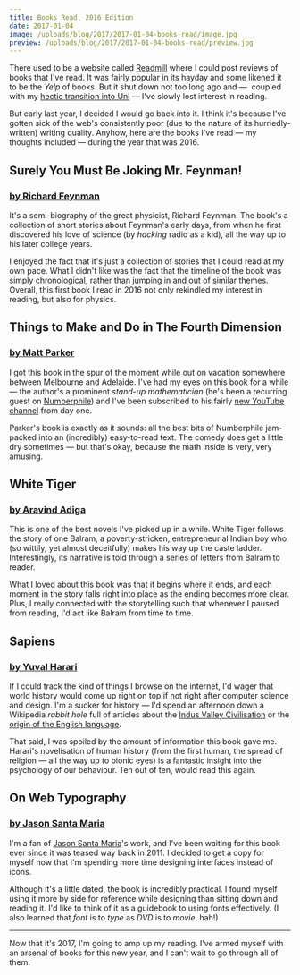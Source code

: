 ```yaml
---
title: Books Read, 2016 Edition
date: 2017-01-04
image: /uploads/blog/2017/2017-01-04-books-read/image.jpg
preview: /uploads/blog/2017/2017-01-04-books-read/preview.jpg
---
```


There used to be a website called [Readmill](http://readmill.com) where I could post reviews of books that I've read. It was fairly popular in its hayday and some likened it to be the *Yelp* of books. But it shut down not too long ago and —  coupled with my [hectic transition into Uni](http://log.mlgrto.com/post/122224865875/semester-one) — I've slowly lost interest in reading.

But early last year, I decided I would go back into it. I think it's because I've gotten sick of the web's consistently poor (due to the nature of its hurriedly-written) writing quality. Anyhow, here are the books I've read — my thoughts included — during the year that was 2016.

## Surely You Must Be Joking Mr. Feynman!

### [by Richard Feynman](https://www.amazon.com/Surely-Feynman-Adventures-Curious-Character/dp/0393316041) 

It's a semi-biography of the great physicist, Richard Feynman. The book's a collection of short stories about Feynman's early days, from when he first discovered his love of science (by *hacking* radio as a kid), all the way up to his later college years.

I enjoyed the fact that it's just a collection of stories that I could read at my own pace. What I didn't like was the fact that the timeline of the book was simply chronological, rather than jumping in and out of similar themes. Overall, this first book I read in 2016 not only rekindled my interest in reading, but also for physics.

## Things to Make and Do in The Fourth Dimension

### [by Matt Parker](http://makeanddo4d.com) 

I got this book in the spur of the moment while out on vacation somewhere between Melbourne and Adelaide. I've had my eyes on this book for a while — the author's a prominent *stand-up mathematician* (he's been a recurring guest on [Numberphile](https://www.youtube.com/watch?v=_s5RFgd59ao)) and I've been subscribed to his fairly [new YouTube channel](https://www.youtube.com/channel/UCSju5G2aFaWMqn-_0YBtq5A) from day one.

Parker's book is exactly as it sounds: all the best bits of Numberphile jam-packed into an (incredibly) easy-to-read text. The comedy does get a little dry sometimes — but that's okay, because the math inside is very, very amusing. 

## White Tiger

### [by Aravind Adiga](https://www.amazon.com/gp/product/1416562605?ie=UTF8&tag=thesecondcircle&linkCode=as2&camp=1789&creative=9325&creativeASIN=1416562605) 

This is one of the best novels I've picked up in a while. White Tiger follows the story of one Balram, a poverty-stricken, entrepreneurial Indian boy who (so wittily, yet almost deceitfully) makes his way up the caste ladder. Interestingly, its narrative is told through a series of letters from Balram to reader. 

What I loved about this book was that it begins where it ends, and each moment in the story falls right into place as the ending becomes more clear. Plus, I really connected with the storytelling such that whenever I paused from reading, I'd act like Balram from time to time.

## Sapiens

### [by Yuval Harari](http://www.ynharari.com/sapiens/short-overview/) 

If I could track the kind of things I browse on the internet, I'd wager that world history would come up right on top if not right after computer science and design. I'm a sucker for history — I'd spend an afternoon down a Wikipedia *rabbit hole* full of articles about the [Indus Valley Civilisation](https://en.wikipedia.org/wiki/Indus_Valley_Civilisation) or the [origin of the English language](https://www.youtube.com/user/Xidnaf/videos).

That said, I was spoiled by the amount of information this book gave me. Harari's novelisation of human history (from the first human, the spread of religion — all the way up to bionic eyes) is a fantastic insight into the psychology of our behaviour. Ten out of ten, would read this again.

## On Web Typography

### [by Jason Santa Maria](https://abookapart.com/products/on-web-typography) 

I'm a fan of [Jason Santa Maria](http://jasonsantamaria.com)'s work, and I've been waiting for this book ever since it was teased way back in 2011. I decided to get a copy for myself now that I'm spending more time designing interfaces instead of icons.

Although it's a little dated, the book is incredibly practical. I found myself using it more by side for reference while designing than sitting down and reading it. I'd like to think of it as a guidebook to using fonts effectively. (I also learned that *font* is to *type* as *DVD* is to *movie*, hah!)

---

Now that it's 2017, I'm going to amp up my reading. I've armed myself with an arsenal of books for this new year, and I can't wait to go through all of them.